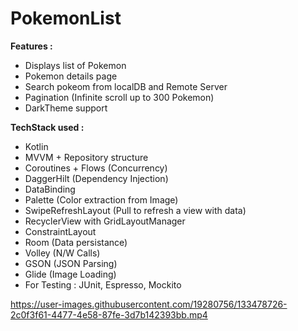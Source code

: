 # PokemonList

**Features :**

- Displays list of Pokemon
- Pokemon details page
- Search pokeom from localDB and Remote Server
- Pagination (Infinite scroll up to 300 Pokemon)
- DarkTheme support

**TechStack used :**

- Kotlin
- MVVM + Repository structure
- Coroutines + Flows (Concurrency)
- DaggerHilt (Dependency Injection)
- DataBinding 
- Palette (Color extraction from Image)
- SwipeRefreshLayout (Pull to refresh a view with data)
- RecyclerView with GridLayoutManager
- ConstraintLayout 
- Room (Data persistance)
- Volley (N/W Calls)
- GSON (JSON Parsing)
- Glide (Image Loading)
- For Testing : JUnit, Espresso, Mockito

https://user-images.githubusercontent.com/19280756/133478726-2c0f3f61-4477-4e58-87fe-3d7b142393bb.mp4
